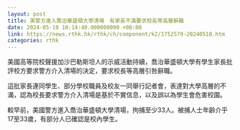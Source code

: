 ```yaml
---
layout: post
title: 美警方進入喬治華盛頓大學清場　有家長不滿要求校長等高層辭職
date: 2024-05-10 10:14:40.000000000 +08:00
link: https://news.rthk.hk/rthk/ch/component/k2/1752579-20240510.htm
categories: rthk
---
```


美國高等院校聲援加沙巴勒斯坦人的示威活動持續，喬治華盛頓大學有學生家長批評校方要求警方介入清場的決定，要求校長等高層引咎辭職。

這批家長連同學生、部分學校職員及校友一同舉行記者會，表達對大學高層的不滿，認為校長要求警方介入清場是基於不實信息，以及誤以為學生會危害校園。

較早前，美國警方進入喬治華盛頓大學清場，拘捕至少33人。被捕人士年齡介乎17至33歲，有部分人已確認是校內學生。

